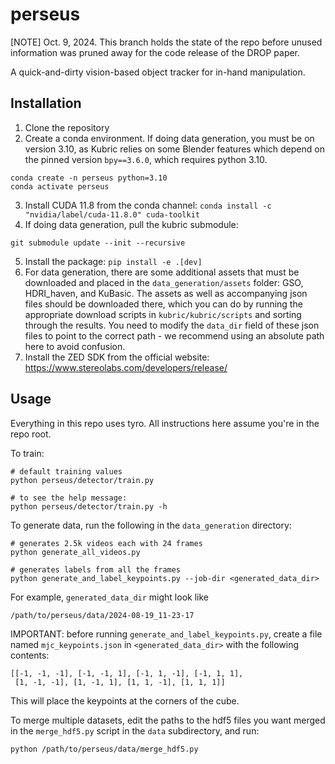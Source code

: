 # perseus
[NOTE] Oct. 9, 2024. This branch holds the state of the repo before unused information was pruned away for the code release of the DROP paper.

A quick-and-dirty vision-based object tracker for in-hand manipulation.

## Installation
1. Clone the repository
2. Create a conda environment. If doing data generation, you must be on version 3.10, as Kubric relies on some Blender features which depend on the pinned version `bpy==3.6.0`, which requires python 3.10.
```
conda create -n perseus python=3.10
conda activate perseus
```
3. Install CUDA 11.8 from the conda channel:
```conda install -c "nvidia/label/cuda-11.8.0" cuda-toolkit```
4. If doing data generation, pull the kubric submodule:
```
git submodule update --init --recursive
```
5. Install the package:
```pip install -e .[dev]```
6. For data generation, there are some additional assets that must be downloaded and placed in the `data_generation/assets` folder: GSO, HDRI_haven, and KuBasic. The assets as well as accompanying json files should be downloaded there, which you can do by running the appropriate download scripts in `kubric/kubric/scripts` and sorting through the results. You need to modify the `data_dir` field of these json files to point to the correct path - we recommend using an absolute path here to avoid confusion.
7. Install the ZED SDK from the official website: https://www.stereolabs.com/developers/release/

## Usage
Everything in this repo uses tyro. All instructions here assume you're in the repo root.

To train:
```
# default training values
python perseus/detector/train.py

# to see the help message:
python perseus/detector/train.py -h
```

To generate data, run the following in the `data_generation` directory:
```
# generates 2.5k videos each with 24 frames
python generate_all_videos.py

# generates labels from all the frames
python generate_and_label_keypoints.py --job-dir <generated_data_dir>
```
For example, `generated_data_dir` might look like
```
/path/to/perseus/data/2024-08-19_11-23-17
```
IMPORTANT: before running `generate_and_label_keypoints.py`, create a file named `mjc_keypoints.json` in `<generated_data_dir>` with the following contents:
```
[[-1, -1, -1], [-1, -1, 1], [-1, 1, -1], [-1, 1, 1],
 [1, -1, -1], [1, -1, 1], [1, 1, -1], [1, 1, 1]]
```
This will place the keypoints at the corners of the cube.

To merge multiple datasets, edit the paths to the hdf5 files you want merged in the `merge_hdf5.py` script in the `data` subdirectory, and run:
```
python /path/to/perseus/data/merge_hdf5.py
```
